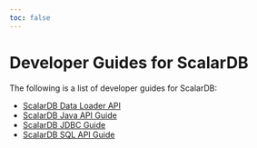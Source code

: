 ```yaml
---
toc: false
---
```


# Developer Guides for ScalarDB

The following is a list of developer guides for ScalarDB:

- [ScalarDB Data Loader API](scalardb-data-loader/easy-to-start.md)
- [ScalarDB Java API Guide](api-guide.md)
- [ScalarDB JDBC Guide](scalardb-sql/jdbc-guide.md)
- [ScalarDB SQL API Guide](scalardb-sql/sql-api-guide.md)
